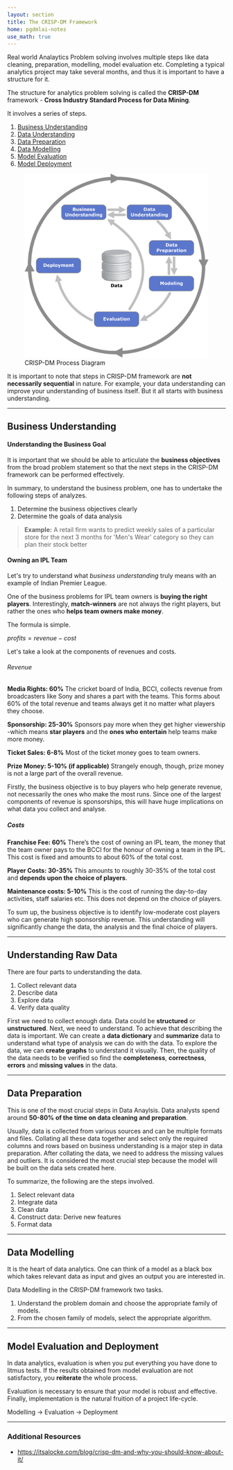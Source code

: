 ```yaml
---
layout: section
title: The CRISP-DM Framework
home: pgdmlai-notes
use_math: true
---
```


Real world Analaytics Problem solving involves multiple steps like data cleaning, preparation, modelling, model evaluation etc. Completing a typical analytics project may take several months, and thus it is important to have a structure for it. 

 
The structure for analytics problem solving is called the **CRISP-DM** framework - **Cross Industry Standard Process for Data Mining**.

It involves a series of steps.
1. [Business Understanding](#business-understanding)
2. [Data Understanding](#understanding-raw-data)
3. [Data Preparation](#data-preparation)
4. [Data Modelling](#data-modelling)
5. [Model Evaluation](#model-evaluation-and-deployment)
6. [Model Deployment](#model-evaluation-and-deployment)

<figure>
 <img class="med-img" src="./CRISP-DM_Process_Diagram.png" alt="CRISP-DM Process Diagram"/>
 <figcaption>CRISP-DM Process Diagram</figcaption>
</figure>

It is important to note that steps in CRISP-DM framework are __not necessarily sequential__ in nature. For example, your data understanding can improve your understanding of business itself. But it all starts with business understanding.

---

## Business Understanding

#### Understanding the Business Goal

It is important that we should be able to articulate the **business objectives** from the broad problem statement so that the next steps in the CRISP-DM framework can be performed effectively.

In summary, to understand the business problem, one has to undertake the following steps of analyzes.

1. Determine the business objectives clearly
2. Determine the goals of data analysis

> **Example:** A retail firm wants to predict weekly sales of a particular store for the next 3 months for 'Men's Wear' category so they can plan their stock better

#### Owning an IPL Team

Let's try to understand what *business understanding* truly means with an example of Indian Premier League.

One of the business problems for IPL team owners is **buying the right players**. Interestingly, **match-winners** are not always the right players, but rather the ones who **helps team owners make money**.

The formula is simple. 

$profits = revenue - cost$

Let's take a look at the components of revenues and costs.

###### Revenue

**Media Rights: 60%**
The cricket board of India, BCCI, collects revenue from broadcasters like Sony and shares a part with the teams. This forms about 60% of the total revenue and teams always get it no matter what players they choose. 

**Sponsorship: 25-30%**
Sponsors pay more when they get higher viewership -which means **star players** and the **ones who entertain** help teams make more money.

**Ticket Sales: 6-8%**
Most of the ticket money goes to team owners.

**Prize Money: 5-10% (if applicable)**
Strangely enough, though, prize money is not a large part of the overall revenue.


Firstly, the business objective is to buy players who help generate revenue, not necessarily the ones who make the most runs. Since one of the largest components of revenue is sponsorships, this will have huge implications on what data you collect and analyse.


##### Costs

**Franchise Fee: 60%**
There’s the cost of owning an IPL team, the money that the team owner pays to the BCCI for the honour of owning a team in the IPL. This cost is fixed and amounts to about 60% of the total cost.

**Player Costs: 30-35%**
This amounts to roughly 30-35% of the total cost and **depends upon the choice of players**.

**Maintenance costs: 5-10%**
This is the cost of running the day-to-day activities, staff salaries etc. This does not depend on the choice of players. 

To sum up, the business objective is to identify low-moderate cost players who can generate high sponsorship revenue. This understanding will significantly change the data, the analysis and the final choice of players. 

---
## Understanding Raw Data

There are four parts to understanding the data.

1. Collect relevant data
2. Describe data
3. Explore data
4. Verify data quality

First we need to collect enough data. Data could be __structured__ or __unstructured__. Next, we need to understand. To achieve that describing the data is important. We can create a **data dictionary** and **summarize** data to understand what type of analysis we can do with the data. To explore the data, we can **create graphs** to understand it visually. Then, the quality of the data needs to be verified so find the __completeness__, __correctness__, __errors__ and __missing values__ in the data.

---
## Data Preparation

This is one of the most crucial steps in Data Anaylsis. Data analysts spend around **50-80% of the time on data cleaning and preparation**.

Usually, data is collected from various sources and can be multiple formats and files. Collating all these data together and select only the required columns and rows based on business understanding is a major step in data preparation. After collating the data, we need to address the missing values and outliers. It is considered the most crucial step because the model will be built on the data sets created here. 

To summarize, the following are the steps involved.
1. Select relevant data
2. Integrate data
3. Clean data
4. Construct data: Derive new features
5. Format data

---
## Data Modelling

It is the heart of data analytics. One can think of a model as a black box which takes relevant data as input and gives an output you are interested in.

Data Modelling in the CRISP-DM framework two tasks.

1. Understand the problem domain and choose the appropriate family of models.
2. From the chosen family of models, select the appropriate algorithm.

---
## Model Evaluation and Deployment

In data analytics, evaluation is when you put everything you have done to litmus tests. If the results obtained from model evaluation are not satisfactory, you __reiterate__ the whole process.

Evaluation is necessary to ensure that your model is robust and effective. Finally, implementation is the natural fruition of a project life-cycle.

Modelling -> Evaluation -> Deployment


---
### Additional Resources 

* https://itsalocke.com/blog/crisp-dm-and-why-you-should-know-about-it/
